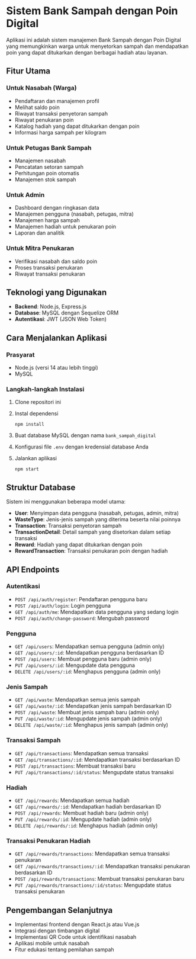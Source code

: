 # Sistem Bank Sampah dengan Poin Digital

Aplikasi ini adalah sistem manajemen Bank Sampah dengan Poin Digital yang memungkinkan warga untuk menyetorkan sampah dan mendapatkan poin yang dapat ditukarkan dengan berbagai hadiah atau layanan.

## Fitur Utama

### Untuk Nasabah (Warga)
- Pendaftaran dan manajemen profil
- Melihat saldo poin
- Riwayat transaksi penyetoran sampah
- Riwayat penukaran poin
- Katalog hadiah yang dapat ditukarkan dengan poin
- Informasi harga sampah per kilogram

### Untuk Petugas Bank Sampah
- Manajemen nasabah
- Pencatatan setoran sampah
- Perhitungan poin otomatis
- Manajemen stok sampah

### Untuk Admin
- Dashboard dengan ringkasan data
- Manajemen pengguna (nasabah, petugas, mitra)
- Manajemen harga sampah
- Manajemen hadiah untuk penukaran poin
- Laporan dan analitik

### Untuk Mitra Penukaran
- Verifikasi nasabah dan saldo poin
- Proses transaksi penukaran
- Riwayat transaksi penukaran

## Teknologi yang Digunakan

- **Backend**: Node.js, Express.js
- **Database**: MySQL dengan Sequelize ORM
- **Autentikasi**: JWT (JSON Web Token)

## Cara Menjalankan Aplikasi

### Prasyarat
- Node.js (versi 14 atau lebih tinggi)
- MySQL

### Langkah-langkah Instalasi

1. Clone repositori ini

2. Instal dependensi
   ```
   npm install
   ```

3. Buat database MySQL dengan nama `bank_sampah_digital`

4. Konfigurasi file `.env` dengan kredensial database Anda

5. Jalankan aplikasi
   ```
   npm start
   ```

## Struktur Database

Sistem ini menggunakan beberapa model utama:

- **User**: Menyimpan data pengguna (nasabah, petugas, admin, mitra)
- **WasteType**: Jenis-jenis sampah yang diterima beserta nilai poinnya
- **Transaction**: Transaksi penyetoran sampah
- **TransactionDetail**: Detail sampah yang disetorkan dalam setiap transaksi
- **Reward**: Hadiah yang dapat ditukarkan dengan poin
- **RewardTransaction**: Transaksi penukaran poin dengan hadiah

## API Endpoints

### Autentikasi
- `POST /api/auth/register`: Pendaftaran pengguna baru
- `POST /api/auth/login`: Login pengguna
- `GET /api/auth/me`: Mendapatkan data pengguna yang sedang login
- `POST /api/auth/change-password`: Mengubah password

### Pengguna
- `GET /api/users`: Mendapatkan semua pengguna (admin only)
- `GET /api/users/:id`: Mendapatkan pengguna berdasarkan ID
- `POST /api/users`: Membuat pengguna baru (admin only)
- `PUT /api/users/:id`: Mengupdate data pengguna
- `DELETE /api/users/:id`: Menghapus pengguna (admin only)

### Jenis Sampah
- `GET /api/waste`: Mendapatkan semua jenis sampah
- `GET /api/waste/:id`: Mendapatkan jenis sampah berdasarkan ID
- `POST /api/waste`: Membuat jenis sampah baru (admin only)
- `PUT /api/waste/:id`: Mengupdate jenis sampah (admin only)
- `DELETE /api/waste/:id`: Menghapus jenis sampah (admin only)

### Transaksi Sampah
- `GET /api/transactions`: Mendapatkan semua transaksi
- `GET /api/transactions/:id`: Mendapatkan transaksi berdasarkan ID
- `POST /api/transactions`: Membuat transaksi baru
- `PUT /api/transactions/:id/status`: Mengupdate status transaksi

### Hadiah
- `GET /api/rewards`: Mendapatkan semua hadiah
- `GET /api/rewards/:id`: Mendapatkan hadiah berdasarkan ID
- `POST /api/rewards`: Membuat hadiah baru (admin only)
- `PUT /api/rewards/:id`: Mengupdate hadiah (admin only)
- `DELETE /api/rewards/:id`: Menghapus hadiah (admin only)

### Transaksi Penukaran Hadiah
- `GET /api/rewards/transactions`: Mendapatkan semua transaksi penukaran
- `GET /api/rewards/transactions/:id`: Mendapatkan transaksi penukaran berdasarkan ID
- `POST /api/rewards/transactions`: Membuat transaksi penukaran baru
- `PUT /api/rewards/transactions/:id/status`: Mengupdate status transaksi penukaran

## Pengembangan Selanjutnya

- Implementasi frontend dengan React.js atau Vue.js
- Integrasi dengan timbangan digital
- Implementasi QR Code untuk identifikasi nasabah
- Aplikasi mobile untuk nasabah
- Fitur edukasi tentang pemilahan sampah